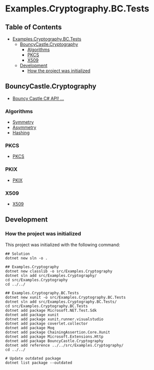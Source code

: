 # Examples.Cryptography.BC.Tests

## Table of Contents <!-- omit in toc -->

- [Examples.Cryptography.BC.Tests](#examplescryptographybctests)
  - [BouncyCastle.Cryptography](#bouncycastlecryptography)
    - [Algorithms](#algorithms)
    - [PKCS](#pkcs)
    - [X509](#x509)
  - [Development](#development)
    - [How the project was initialized](#how-the-project-was-initialized)

## BouncyCastle.Cryptography

- [Bouncy Castle C# API! ...](https://www.bouncycastle.org/csharp/index.html)

### Algorithms

- [Symmetry](./Cryptography.BouncyCastle.Tests/Algorithms/Symmetry/)
- [Asymmetry](./Cryptography.BouncyCastle.Tests/Algorithms/Asymmetry/)
- [Hashing](./Cryptography.BouncyCastle.Tests/Algorithms/Hashing/)

### PKCS

- [PKCS](./Cryptography.BouncyCastle.Tests/PKCS/)

### PKIX

- [PKIX](./Cryptography.BouncyCastle.Tests/PKIX/)

### X509

- [X509](./Cryptography.BouncyCastle.Tests/X509/)

## Development

### How the project was initialized

This project was initialized with the following command:

```shell
## Solution
dotnet new sln -o .

## Examples.Cryptography
dotnet new classlib -o src/Examples.Cryptography
dotnet sln add src/Examples.Cryptography/
cd src/Examples.Cryptography
cd ../../

## Examples.Cryptography.BC.Tests
dotnet new xunit -o src/Examples.Cryptography.BC.Tests
dotnet sln add src/Examples.Cryptography.BC.Tests/
cd src/Examples.Cryptography.BC.Tests
dotnet add package Microsoft.NET.Test.Sdk
dotnet add package xunit
dotnet add package xunit.runner.visualstudio
dotnet add package coverlet.collector
dotnet add package Moq
dotnet add package ChainingAssertion.Core.Xunit
dotnet add package Microsoft.Extensions.Http
dotnet add package BouncyCastle.Cryptography
dotnet add reference ../../src/Examples.Cryptography/
cd ../../

# Update outdated package
dotnet list package --outdated
```
